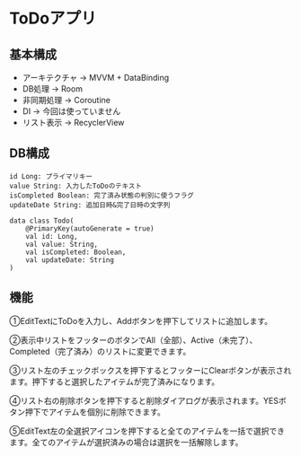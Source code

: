 # ToDoアプリ

## 基本構成
* アーキテクチャ → MVVM + DataBinding
* DB処理 → Room
* 非同期処理 → Coroutine
* DI → 今回は使っていません
* リスト表示 → RecyclerView

## DB構成
```
id Long: プライマリキー
value String: 入力したToDoのテキスト
isCompleted Boolean: 完了済み状態の判別に使うフラグ
updateDate String: 追加日時&完了日時の文字列

data class Todo(
    @PrimaryKey(autoGenerate = true)
    val id: Long,
    val value: String,
    val isCompleted: Boolean,
    val updateDate: String
)
```

## 機能
①EditTextにToDoを入力し、Addボタンを押下してリストに追加します。

②表示中リストをフッターのボタンでAll（全部）、Active（未完了）、Completed（完了済み）のリストに変更できます。

③リスト左のチェックボックスを押下するとフッターにClearボタンが表示されます。押下すると選択したアイテムが完了済みになります。

④リスト右の削除ボタンを押下すると削除ダイアログが表示されます。YESボタン押下でアイテムを個別に削除できます。

⑤EditText左の全選択アイコンを押下すると全てのアイテムを一括で選択できます。全てのアイテムが選択済みの場合は選択を一括解除します。
